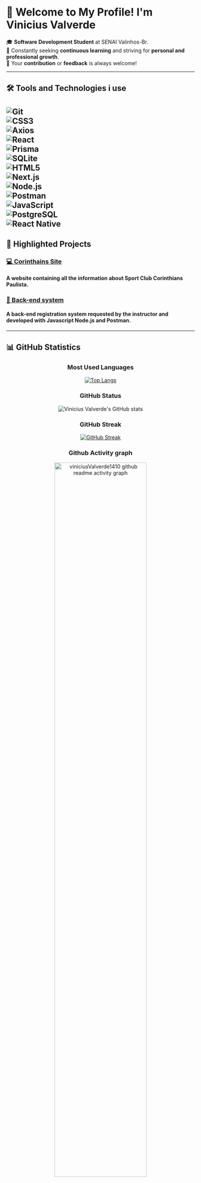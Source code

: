 
# 👋 Welcome to My Profile! I'm **Vinicius Valverde**  

🎓 **Software Development Student** at SENAI Valinhos-Br.  
📖 Constantly seeking **continuous learning** and striving for **personal and professional growth**.  
🤝 Your **contribution** or **feedback** is always welcome!

---

## 🛠️ Tools and Technologies i use

![Git](https://img.shields.io/badge/Git-F05032?style=flat-square&logo=git&logoColor=white)<br>
![CSS3](https://img.shields.io/badge/CSS3-1572B6?style=flat-square&logo=css3&logoColor=white)<br>
![Axios](https://img.shields.io/badge/Axios-5A29E4?style=flat-square&logo=axios&logoColor=white)<br>
![React](https://img.shields.io/badge/React-61DAFB?style=flat-square&logo=react&logoColor=black)<br>
![Prisma](https://img.shields.io/badge/Prisma-2D3748?style=flat-square&logo=prisma&logoColor=white)<br>
![SQLite](https://img.shields.io/badge/SQLite-003B57?style=flat-square&logo=sqlite&logoColor=white)<br>
![HTML5](https://img.shields.io/badge/HTML5-E34F26?style=flat-square&logo=html5&logoColor=white)<br>
![Next.js](https://img.shields.io/badge/Next.js-000000?style=flat-square&logo=next.js&logoColor=white)<br>
![Node.js](https://img.shields.io/badge/Node.js-339933?style=flat-square&logo=nodedotjs&logoColor=white)<br>
![Postman](https://img.shields.io/badge/Postman-FF6C37?style=flat-square&logo=postman&logoColor=white)<br>
![JavaScript](https://img.shields.io/badge/JavaScript-F7DF1E?style=flat-square&logo=javascript&logoColor=black)<br>
![PostgreSQL](https://img.shields.io/badge/PostgreSQL-336791?style=flat-square&logo=postgresql&logoColor=white)<br>
![React Native](https://img.shields.io/badge/React_Native-61DAFB?style=flat-square&logo=react&logoColor=black)
---

## 🚀 Highlighted Projects

### [💻 Corinthains Site ](https://github.com/viniciusValverde1410/corinthiansWeb.git)  
#### A website containing all the information about Sport Club Corinthians Paulista.

### [📂 Back-end system ](https://github.com/viniciusValverde1410/atividadebets)  

#### A back-end registration system requested by the instructor and developed with **Javascript** **Node.js** and **Postman**.
---

## 📊 GitHub Statistics  

<div align="center">
 
 ### Most Used Languages  
 
[![Top Langs](https://github-readme-stats.vercel.app/api/top-langs/?username=viniciusValverde1410&layout=compact&theme=radical)](https://github.com/viniciusValverde1410)

### GitHub Status  
![Vinicius Valverde's GitHub stats](https://github-readme-stats.vercel.app/api?username=viniciusValverde1410&show_icons=true&theme=radical)

### GitHub Streak  
[![GitHub Streak](http://github-readme-streak-stats.herokuapp.com?user=viniciusValverde1410&theme=radical&border_radius=5)](https://git.io/streak-stats)

### Github Activity graph

 <img align="center" src="https://github-readme-activity-graph.vercel.app/graph?username=viniciusValverde1410&theme=rogue&border_radius=5" alt="viniciusValverde1410 github readme activity graph" width="70%" />

</div>

---

## 📬 Get in Touch  

Feel free to reach out to me through any of the links below:  

<div align="center">

[![Email](https://img.shields.io/badge/Email-D14836?style=flat-square&logo=gmail&logoColor=white)](mailto:vinicius.valverde@aluno.senai.br) &nbsp;&nbsp; [![LinkedIn](https://img.shields.io/badge/LinkedIn-0A66C2?style=flat-square&logo=linkedin&logoColor=white)](https://www.linkedin.com/in/vinícius-valverde-b987a8339)

</div>


---

# Thank you for visiting my profile! If you can, **contribute** or **give a star** to any repository. ⭐

